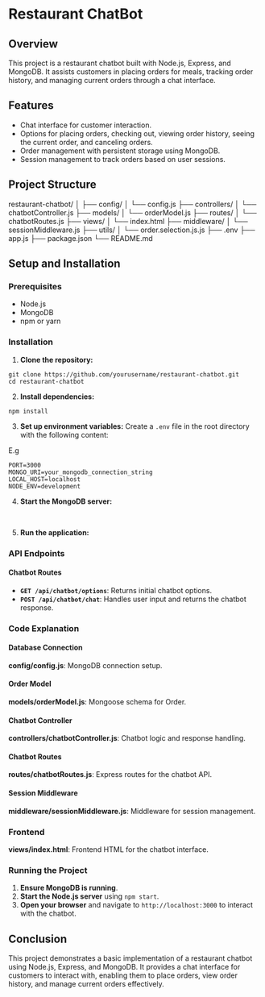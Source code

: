 # Restaurant ChatBot

## Overview

This project is a restaurant chatbot built with Node.js, Express, and MongoDB. It assists customers in placing orders for meals, tracking order history, and managing current orders through a chat interface.

## Features

- Chat interface for customer interaction.
- Options for placing orders, checking out, viewing order history, seeing the current order, and canceling orders.
- Order management with persistent storage using MongoDB.
- Session management to track orders based on user sessions.

## Project Structure

restaurant-chatbot/
│
├── config/
│ └── config.js
├── controllers/
│ └── chatbotController.js
├── models/
│ └── orderModel.js
├── routes/
│ └── chatbotRoutes.js
├── views/
│ └── index.html
├── middleware/
│ └── sessionMiddleware.js
├── utils/
│ └── order.selection.js.js
├── .env
├── app.js
├── package.json
└── README.md


## Setup and Installation

### Prerequisites

- Node.js
- MongoDB
- npm or yarn

### Installation

1. **Clone the repository:**

```
git clone https://github.com/yourusername/restaurant-chatbot.git
cd restaurant-chatbot
```

2. **Install dependencies:**
```
npm install
```

3. **Set up environment variables:**
Create a `.env` file in the root directory with the following content:

E.g
```
PORT=3000
MONGO_URI=your_mongodb_connection_string
LOCAL_HOST=localhost
NODE_ENV=development
```

4. **Start the MongoDB server:**
<br>

5. **Run the application:**


### API Endpoints

#### Chatbot Routes

- **`GET /api/chatbot/options`**: Returns initial chatbot options.
- **`POST /api/chatbot/chat`**: Handles user input and returns the chatbot response.

### Code Explanation

#### Database Connection

**config/config.js**: MongoDB connection setup.

#### Order Model

**models/orderModel.js**: Mongoose schema for Order.

#### Chatbot Controller

**controllers/chatbotController.js**: Chatbot logic and response handling.

#### Chatbot Routes

**routes/chatbotRoutes.js**: Express routes for the chatbot API.

#### Session Middleware

**middleware/sessionMiddleware.js**: Middleware for session management.

### Frontend

**views/index.html**: Frontend HTML for the chatbot interface.

### Running the Project

1. **Ensure MongoDB is running**.
2. **Start the Node.js server** using `npm start`.
3. **Open your browser** and navigate to `http://localhost:3000` to interact with the chatbot.

## Conclusion

This project demonstrates a basic implementation of a restaurant chatbot using Node.js, Express, and MongoDB. It provides a chat interface for customers to interact with, enabling them to place orders, view order history, and manage current orders effectively.



